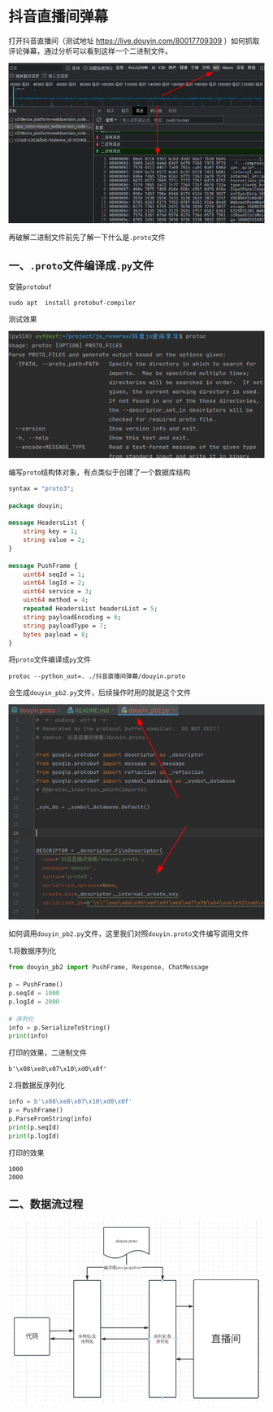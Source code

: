 # 抖音直播间弹幕

打开抖音直播间（测试地址 https://live.douyin.com/80017709309 ）如何抓取评论弹幕，通过分析可以看到这样一个二进制文件。

![debugger](./img/4.png)

再破解二进制文件前先了解一下什么是`.proto`文件

## 一、`.proto`文件编译成`.py`文件

安装`protobuf`

    sudo apt  install protobuf-compiler

测试效果

![debugger](./img/1.png)

编写`proto`结构体对象，有点类似于创建了一个数据库结构

```proto
syntax = "proto3";

package douyin;

message HeadersList {
    string key = 1;
    string value = 2;
}

message PushFrame {
    uint64 seqId = 1;
    uint64 logId = 2;
    uint64 service = 3;
    uint64 method = 4;
    repeated HeadersList headersList = 5;
    string payloadEncoding = 6;
    string payloadType = 7;
    bytes payload = 8;
}
```

将`proto`文件编译成`py`文件

    protoc --python_out=. ./抖音直播间弹幕/douyin.proto

会生成`douyin_pb2.py`文件，后续操作时用的就是这个文件

![debugger](./img/2.png)

如何调用`douyin_pb2.py`文件，这里我们对照`douyin.proto`文件编写调用文件

1.将数据序列化

```python
from douyin_pb2 import PushFrame, Response, ChatMessage

p = PushFrame()
p.seqId = 1000
p.logId = 2000

# 序列化
info = p.SerializeToString()
print(info)
```

打印的效果，二进制文件

    b'\x08\xe8\x07\x10\xd0\x0f'

2.将数据反序列化

```python
info = b'\x08\xe8\x07\x10\xd0\x0f'
p = PushFrame()
p.ParseFromString(info)
print(p.seqId)
print(p.logId)
```

打印的效果

    1000
    2000

## 二、数据流过程

![debugger](./img/3.png)


